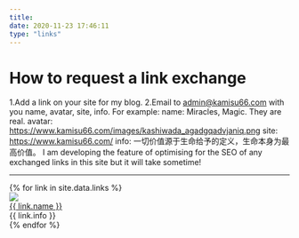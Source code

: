 ```yaml
---
title:
date: 2020-11-23 17:46:11
type: "links"
---
```

# How to request a link exchange
1.Add a link on your site for my blog.
2.Email to <admin@kamisu66.com> with you name, avatar, site, info.
For example:
name: Miracles, Magic. They are real.
avatar: https://www.kamisu66.com/images/kashiwada_agadgqadvjaniq.png
site: https://www.kamisu66.com/
info: 一切价值源于生命给予的定义，生命本身为最高价值。
I am developing the feature of optimising for the SEO of any exchanged links in this site but it will take sometime!
*****
<div id="links">
<div class="links-content">
<div class="link-navigation">
{% for link in site.data.links %}
<div class="card">
  <a href="{{ link.site }}" target="_blank">
  <img class="ava" src="{{ link.avatar }}"/></a>
  <div class="card-header">
  <div><a href="{{ link.site }}" target="_blank">{{ link.name }}</a>
  <a href="{{ link.site }}"></a></div>
  <div class="info" title="{{ link.info }}">{{ link.info }}</div>
  </div>
</div>
{% endfor %}
</div>
</div>
</div>